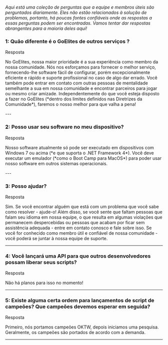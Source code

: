 *Aqui está uma coleção de perguntas que a equipe e membros úteis são perguntados diariamente. Eles não estão relacionados à solução de problemas, portanto, há poucas fontes confiáveis onde as respostas a essas perguntas podem ser encontradas. Vamos tentar dar respostas abrangentes para a maioria deles aqui!*

### <font color="black">1</font>: Quão diferente é o GoElites de outros serviços ?

<div class="admonition tip">
<p class="first admonition-title">Resposta</p>
<p class="last">
  No GoElites, nossa maior prioridade é a sua experiência como membro da nossa comunidade. Nós nos esforçamos para fornecer o melhor serviço, fornecendo-lhe software fácil de configurar, porém excepcionalmente eficiente e rápido e suporte profissional no caso de algo dar errado. Você também pode entrar em contato com outras pessoas de mentalidade semelhante a sua em nossa comunidade e encontrar parceiros para jogar ou mesmo criar amizade. Independentemente do que você esteja disposto a fazer no GoElites (*dentro dos limites definidos nas Diretrizes da Comunidade*), faremos o nosso melhor para que valha a pena!
</p>
</div>
---

### <font color="black">2</font>: Posso usar seu software no meu dispositivo?

<div class="admonition tip">
<p class="first admonition-title">Resposta</p>
<p class="last">
  Nosso software atualmente só pode ser executado em dispositivos com Windows 7 ou acima (*e que suporta o .NET Framework 4*). Você deve executar um emulador (*como o Boot Camp para MacOS*) para poder usar nosso software em outros sistemas operacionais.
</p>
</div>
---

### <font color="black">3</font>: Posso ajudar?

<div class="admonition tip">
<p class="first admonition-title">Resposta</p>
<p class="last">
  Sim. Se você encontrar alguém que está com um problema que você sabe como resolver - ajude-o! Além disso, se você sente que faltam pessoas que falam seu idioma em nossa equipe, o que resulta em algumas violações que permanecem despercebidas ou pessoas que acabam por ficar sem assistência adequada - entre em contato conosco e fale sobre isso. Se você for conhecido como membro útil e confiável de nossa comunidade - você poderá se juntar à nossa equipe de suporte.
</p>
</div>

---

### 4: Você lançará uma API para que outros desenvolvedores possam liberar seus scripts?


<div class="admonition tip">
<p class="first admonition-title">Resposta</p>
<p class="last">
  Não há planos para isso no momento!
</p>
</div>

---

### 5: Existe alguma certa ordem para lançamentos de script de campeões? Que campeões devemos esperar em seguida?

<div class="admonition tip">
<p class="first admonition-title">Resposta</p>
<p class="last">
  Primeiro, nós portamos campeões OKTW, depois iniciamos uma pesquisa. Geralmente, os campeões são portados de acordo com a demanda. 
</p>
</div>

---
